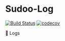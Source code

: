 # Sudoo-Log

[![Build Status](https://travis-ci.org/SudoDotDog/Sudoo-Log.svg?branch=master)](https://travis-ci.org/SudoDotDog/Sudoo-Log)
[![codecov](https://codecov.io/gh/SudoDotDog/Sudoo-Log/branch/master/graph/badge.svg)](https://codecov.io/gh/SudoDotDog/Sudoo-Log)

:ledger: Logs
